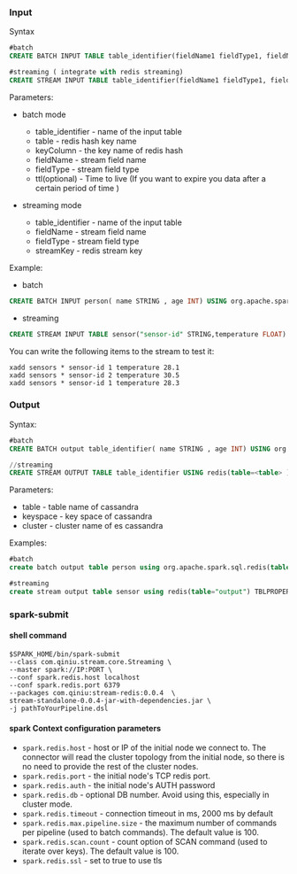 ### Input
Syntax

```sql
#batch
CREATE BATCH INPUT TABLE table_identifier(fieldName1 fieldType1, fieldName2 fieldType2,...) USING org.apache.spark.sql.redis(table=<table>,key.column=<keyColumn>,ttl=<ttl>);

#streaming ( integrate with redis streaming)
CREATE STREAM INPUT TABLE table_identifier(fieldName1 fieldType1, fieldName2 fieldType2,...) USING redis(stream.keys=<streamKey>);
```

Parameters:

- batch mode
  - table_identifier - name of the input table
  - table -  redis hash key name 
  - keyColumn - the key name of redis hash
  - fieldName - stream field name
  - fieldType - stream field type
  - ttl(optional) - Time to live (If you want to expire you data after a certain period of time )

- streaming mode
  - table_identifier - name of the input table
  - fieldName - stream field name
  - fieldType - stream field type
  - streamKey - redis stream key 

Example:

- batch

```sql
CREATE BATCH INPUT person( name STRING , age INT) USING org.apache.spark.sql.redis(table = "person", key.colum= "name");
```

- streaming

```sql
CREATE STREAM INPUT TABLE sensor("sensor-id" STRING,temperature FLOAT) USING redis(stream.keys="sensors");
```

You can write the following items to the stream to test it:

```
xadd sensors * sensor-id 1 temperature 28.1
xadd sensors * sensor-id 2 temperature 30.5
xadd sensors * sensor-id 1 temperature 28.3
```

### Output

Syntax:

```sql
#batch 
CREATE BATCH output table_identifier( name STRING , age INT) USING org.apache.spark.sql.redis(table = <table>, key.colum= <keyColumn>);

//streaming
CREATE STREAM OUTPUT TABLE table_identifier USING redis(table=<table> ) TBLPROPERTIES(checkpointLocation=<checkPointLocation>,outputMode="append");
```

Parameters:

- table - table name of cassandra
- keyspace - key space of cassandra
- cluster - cluster name of es cassandra

Examples:

```sql
#batch
create batch output table person using org.apache.spark.sql.redis(table="person",key.column="name");

#streaming
create stream output table sensor using redis(table="output") TBLPROPERTIES(checkpointLocation=<checkPointLocation>,outputMode="append");
```

### spark-submit

#### shell command

```shell
$SPARK_HOME/bin/spark-submit
--class com.qiniu.stream.core.Streaming \
--master spark://IP:PORT \
--conf spark.redis.host localhost
--conf spark.redis.port 6379
--packages com.qiniu:stream-redis:0.0.4  \
stream-standalone-0.0.4-jar-with-dependencies.jar \
-j pathToYourPipeline.dsl 
```

#### spark Context configuration parameters

- `spark.redis.host` - host or IP of the initial node we connect to. The connector will read the cluster topology from the initial node, so there is no need to provide the rest of the cluster nodes.
- `spark.redis.port` - the initial node's TCP redis port.
- `spark.redis.auth` - the initial node's AUTH password
- `spark.redis.db` - optional DB number. Avoid using this, especially in cluster mode.
- `spark.redis.timeout` - connection timeout in ms, 2000 ms by default
- `spark.redis.max.pipeline.size` - the maximum number of commands per pipeline (used to batch commands). The default value is 100.
- `spark.redis.scan.count` - count option of SCAN command (used to iterate over keys). The default value is 100.
- `spark.redis.ssl` - set to true to use tls